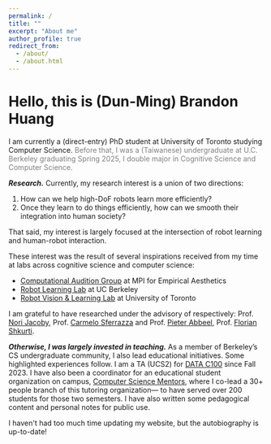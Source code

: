 ```yaml
---
permalink: /
title: ""
excerpt: "About me"
author_profile: true
redirect_from: 
  - /about/
  - /about.html
---
```


Hello, this is (Dun-Ming) Brandon Huang
======

I am currently a (direct-entry) PhD student at University of Toronto studying Computer Science.
<span style="color:gray">Before that, I was a (Taiwanese) undergraduate at U.C. Berkeley graduating Spring 2025, I double major in Cognitive Science and Computer Science.
</span>

***Research.***
Currently, my research interest is a union of two directions:
1. How can we help high-DoF robots learn more efficiently?
2. Once they learn to do things efficiently, how can we smooth their integration into human society?

That said, my interest is largely focused at the intersection of robot learning and human-robot interaction.

These interest was the result of several inspirations received from my time at labs across cognitive science and computer science:
- [Computational Audition Group](https://www.aesthetics.mpg.de/en/research/research-group-computational-auditory-perception.html) at MPI for Empirical Aesthetics
- [Robot Learning Lab](https://rll.berkeley.edu/) at UC Berkeley
- [Robot Vision & Learning Lab](https://rvl.cs.toronto.edu/) at University of Toronto

I am grateful to have researched under the advisory of respectively: Prof. [Nori Jacoby](https://www.norijacoby.com/), Prof. [Carmelo Sferrazza](https://sferrazza.cc/) and Prof. [Pieter Abbeel](https://people.eecs.berkeley.edu/~pabbeel/), Prof. [Florian Shkurti](https://www.cs.toronto.edu/~florian/).


***Otherwise, I was largely invested in teaching.***
As a member of Berkeley’s CS undergraduate community, I also lead educational initiatives.
Some highlighted experiences follow. I am a TA (UCS2) for [DATA C100](https://ds100.org/) since Fall 2023.
I have also been a coordinator for an educational student organization on campus, [Computer Science Mentors](https://csmentors.studentorg.berkeley.edu/#/), where I co-lead a 30+ people branch of this tutoring organization— to have served over 200 students for those two semesters.
I have also written some pedagogical content and personal notes for public use.

I haven't had too much time updating my website, but the autobiography is up-to-date!
